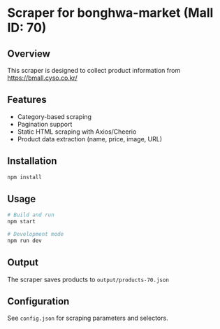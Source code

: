 # Scraper for bonghwa-market (Mall ID: 70)

## Overview
This scraper is designed to collect product information from https://bmall.cyso.co.kr/

## Features
- Category-based scraping
- Pagination support
- Static HTML scraping with Axios/Cheerio
- Product data extraction (name, price, image, URL)

## Installation
```bash
npm install
```

## Usage
```bash
# Build and run
npm start

# Development mode
npm run dev
```

## Output
The scraper saves products to `output/products-70.json`

## Configuration
See `config.json` for scraping parameters and selectors.
